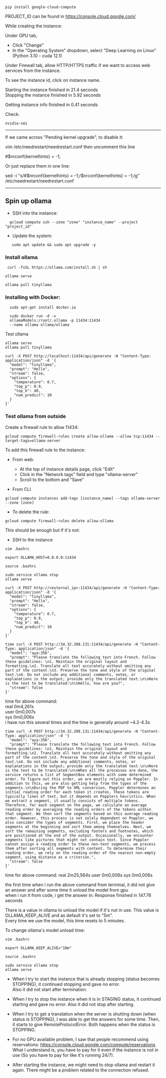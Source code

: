 ```
pip install google-cloud-compute
```
PROJECT_ID can be found in https://console.cloud.google.com/  

While creating the instance:

Under GPU tab,
- Click "Change"
- In the "Operating System" dropdown, select "Deep Learning on Linux"  
  (Python 3.10 - cuda 12.1)

Under Firewall tab, allow HTTP/HTTPS traffic if we want to access web services from the instance.

To see the instance id, click on instance name.


Starting the instance finished in 21.4 seconds  
Stopping the instance finished in 5.92 seconds

Getting instance info finished in 0.41 seconds

Check:

```
nvidia-smi
```


---

If we came across "Pending kernel upgrade", to disable it:

vim /etc/needrestart/needrestart.conf
then uncomment this line

#$nrconf{kernelhints} = -1;

Or just replace them in one line:

sed -i "s/#\$nrconf{kernelhints} = -1;/\$nrconf{kernelhints} = -1;/g" /etc/needrestart/needrestart.conf

---

<h2> Spin up ollama </h2>


- SSH into the instance:
```
  gcloud compute ssh --zone "zone" "instance_name" --project "project_id"
```

- Update the system: 
```
   sudo apt update && sudo apt upgrade -y
```

<h3>Install ollama</h3>

```
 curl -fsSL https://ollama.com/install.sh | sh
```

```
ollama serve
```

```
ollama pull tinyllama
```


<h3>Installing with Docker:</h3>

```
  sudo apt-get install docker.io
```
```
  sudo docker run -d -v
  ollamaModels:/root/.ollama -p 11434:11434
  --name ollama ollama/ollama
```



Test ollama
```
ollama serve
ollama pull tinyllama
```

```
curl -X POST http://localhost:11434/api/generate -H "Content-Type: application/json" -d '{
  "model": "tinyllama",
  "prompt": "Hello",
  "stream": false,
  "options": {
    "temperature": 0.7,
    "top_p": 0.9,
    "top_k": 40,
    "num_predict": 10
  }
}'
```


<h3>Test ollama from outside</h3>

Create a firewall rule to allow 11434:
```
gcloud compute firewall-rules create allow-ollama --allow tcp:11434 --target-tags=ollama-server
```


To add this firewall rule to the instance:
- From web:
  - At the top of instance details page, click "Edit"
  - Click in the "Network tags" field and type "ollama-server"
  - Scroll to the bottom and "Save"

- From CLI
```
gcloud compute instances add-tags [instance_name] --tags ollama-server --zone [zone]
```

- To delete the rule:
```
gcloud compute firewall-rules delete allow-ollama
```

This should be enough but if it's not:

- SSH to the instance
```
vim .bashrc
```
```
export OLLAMA_HOST=0.0.0.0:11434
```
```
source .bashrc
```
```
sudo service ollama stop
ollama serve
```


```
curl -X POST http://<external_ip>:11434/api/generate -H "Content-Type: application/json" -d '{
  "model": "tinyllama",
  "prompt": "Hello",
  "stream": false,
  "options": {
    "temperature": 0.7,
    "top_p": 0.9,
    "top_k": 40,
    "num_predict": 10
  }
}'
```

```
time curl -X POST http://34.32.208.131:11434/api/generate -H "Content-Type: application/json" -d '{
  "model": "aya:35b",
  "prompt": "Please translate the following text into French. Follow these guidelines: \n1. Maintain the original layout and formatting.\n2. Translate all text accurately without omitting any part of the content.\n3. Preserve the tone and style of the original text.\n4. Do not include any additional comments, notes, or explanations in the output; provide only the translated text.\n\nHere is the text to be translated:\n\nHello, how are you?",
  "stream": false
}'
```
time for above command:  
real	0m4,261s  
user	0m0,007s  
sys 	0m0,006s  
i have run this several times and the time is generally around ~4.2-4.3s

```
time curl -X POST http://34.32.208.131:11434/api/generate -H "Content-Type: application/json" -d '{
  "model": "aya:35b",
  "prompt": "Please translate the following text into French. Follow these guidelines: \n1. Maintain the original layout and formatting.\n2. Translate all text accurately without omitting any part of the content.\n3. Preserve the tone and style of the original text.\n4. Do not include any additional comments, notes, or explanations in the output; provide only the translated text.\n\nHere is the text to be translated:\n\nWhen all the processes are done, the service returns a list of SegmentBox elements with some determined order. To figure out this order, we are mostly relying on Poppler. In addition to this, we are also getting help from the types of the segments.\n\nDuring the PDF to XML conversion, Poppler determines an initial reading order for each token it creates. These tokens are typically lines of text, but it depends on Popplers heuristics. When we extract a segment, it usually consists of multiple tokens. Therefore, for each segment on the page, we calculate an average reading order by averaging the reading orders of the tokens within that segment. We then sort the segments based on this average reading order. However, this process is not solely dependent on Poppler, we also consider the types of segments. First, we place the header segments at the beginning and sort them among themselves. Next, we sort the remaining segments, excluding footers and footnotes, which are positioned at the end of the output. Occasionally, we encounter segments like pictures that might not contain text. Since Poppler cannot assign a reading order to these non-text segments, we process them after sorting all segments with content. To determine their reading order, we rely on the reading order of the nearest non-empty segment, using distance as a criterion.",
  "stream": false
}'
```
time for above command:
real	2m25,564s
user	0m0,006s
sys	0m0,006s

the first time when i run the above command from terminal, it did not give an answer and after some time it unload the model from gpu  
when i run it from code, i get the answer in:
Response finished in 147.76 seconds

There is a value in ollama to unload the model if it's not in use. This value is OLLAMA_KEEP_ALIVE and as default it's set to "5m".  
Every time we use the model, this time resets to 5 minutes.

To change ollama's model unload time:
```
vim .bashrc
```
```
export OLLAMA_KEEP_ALIVE="10m"
```
```
source .bashrc
```
```
sudo service ollama stop
ollama serve
```






- When I try to start the instance that is already stopping (status becomes STOPPING), it continued stopping and gave no error.  
Also it did not start after termination.

- When I try to stop the instance when it is in STAGING status, it continued starting and gave no error.
Also it did not stop after starting.

- When I try to get a translation when the server is shutting down (when status is STOPPING), I was able to get the answers for some time.
  Then, it starts to give RemoteProtocolError. Both happens when the status is STOPPING.

- For no GPU available problem, I saw that people recommend using reservations: https://console.cloud.google.com/compute/reservations
  What I understand is, you have to pay for it even if the instance is not in use (So you have to pay for like it's running 24/7).

- After starting the instance, we might need to stop ollama and restart it again. There might be a problem related to the connection refused.
